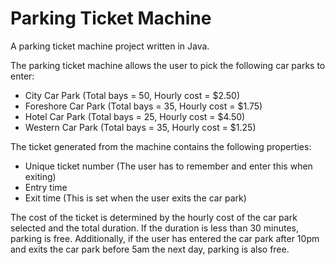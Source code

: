 # Parking Ticket Machine

A parking ticket machine project written in Java.

The parking ticket machine allows the user to pick the following car parks to enter:

- City Car Park (Total bays = 50, Hourly cost = $2.50)
- Foreshore Car Park (Total bays = 35, Hourly cost = $1.75)
- Hotel Car Park (Total bays = 25, Hourly cost = $4.50)
- Western Car Park (Total bays = 35, Hourly cost = $1.25)

The ticket generated from the machine contains the following properties:

- Unique ticket number (The user has to remember and enter this when exiting)
- Entry time
- Exit time (This is set when the user exits the car park)

The cost of the ticket is determined by the hourly cost of the car park selected and the total duration. If the duration
is less than 30 minutes, parking is free. Additionally, if the user has entered the car park after 10pm and exits the
car park before 5am the next day, parking is also free. 
